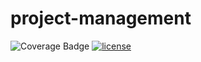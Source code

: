 # project-management

![Coverage Badge](https://img.shields.io/endpoint?url=https://gist.githubusercontent.com/chiemerieezechukwu/a1817190b63b0cd8f551cb3ec2ab6524/raw/project-management_master_coverage.json)
[![license](https://img.shields.io/badge/License-MIT-purple.svg)](LICENSE)
